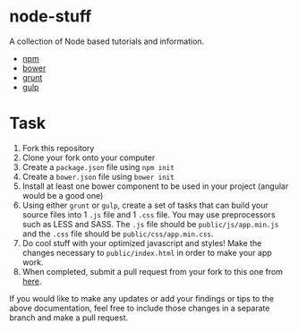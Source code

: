 # node-stuff

A collection of Node based tutorials and information.

* [npm](NPM.md)
* [bower](BOWER.md)
* [grunt](GRUNT.md)
* [gulp](GULP.md)

# Task

1. Fork this repository
1. Clone your fork onto your computer
1. Create a `package.json` file using `npm init`
1. Create a `bower.json` file using `bower init`
1. Install at least one bower component to be used in your project (angular
  would be a good one)
1. Using either `grunt` or `gulp`, create a set of tasks that can build your
  source files into 1 `.js` file and 1 `.css` file. You may use preprocessors
  such as LESS and SASS. The `.js` file should be `public/js/app.min.js` and the
  `.css` file should be `public/css/app.min.css`.
1. Do cool stuff with your optimized javascript and styles! Make the changes
  necessary to `public/index.html` in order to make your app work.
1. When completed, submit a pull request from your fork to this one from
  [here](https://github.com/ksmithut/node-stuff/pulls).

If you would like to make any updates or add your findings or tips to the above
documentation, feel free to include those changes in a separate branch and make
a pull request.
